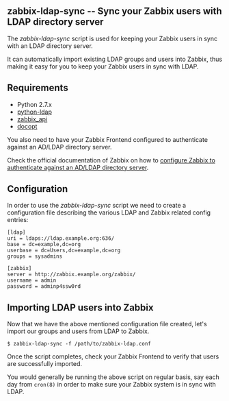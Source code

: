 ## zabbix-ldap-sync -- Sync your Zabbix users with LDAP directory server

The *zabbix-ldap-sync* script is used for keeping your Zabbix users in sync with an LDAP directory server.

It can automatically import existing LDAP groups and users into Zabbix, thus making it easy for you to keep your Zabbix users in sync with LDAP.

## Requirements

* Python 2.7.x
* [python-ldap](https://pypi.python.org/pypi/python-ldap/)
* [zabbix_api](https://github.com/gnetsman/zabbix_api)
* [docopt](https://github.com/docopt/docopt)

You also need to have your Zabbix Frontend configured to authenticate against an AD/LDAP directory server.

Check the official documentation of Zabbix on how to 
[configure Zabbix to authenticate against an AD/LDAP directory server](https://www.zabbix.com/documentation/2.2/manual/web_interface/frontend_sections/administration/authentication).

## Configuration

In order to use the *zabbix-ldap-sync* script we need to create a configuration file describing the various LDAP and Zabbix related config entries:

	[ldap]
	uri = ldaps://ldap.example.org:636/
	base = dc=example,dc=org
	userbase = dc=Users,dc=example,dc=org
	groups = sysadmins

	[zabbix]
	server = http://zabbix.example.org/zabbix/
	username = admin
	password = adminp4ssw0rd

## Importing LDAP users into Zabbix

Now that we have the above mentioned configuration file created, let's import our groups and users from LDAP to Zabbix.

	$ zabbix-ldap-sync -f /path/to/zabbix-ldap.conf
	
Once the script completes, check your Zabbix Frontend to verify that users are successfully imported.

You would generally be running the above script on regular basis, say each day from `cron(8)` in order to make sure your Zabbix system is in sync with LDAP.
